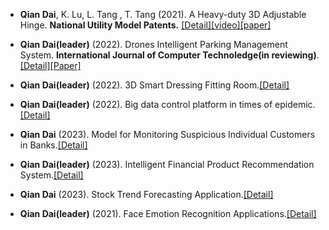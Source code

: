 - <strong>Qian Dai</strong>, K. Lu, L. Tang , T. Tang (2021). A Heavy-duty 3D Adjustable Hinge. <strong>National Utility Model Patents.</strong> [[Detail]](contents/projects/patent.html)[[video]](https://youtube.com)[[paper]](http://epub.cnipa.gov.cn/patent/CN213449916U)

- <strong>Qian Dai(leader)</strong> (2022). Drones Intelligent Parking Management System. <strong>International Journal of Computer Technoledge(in reviewing)</strong>. [[Detail]](contents/projects/parking.html)[[Paper]](https://doi.org/10.1016/j.ijrmms.2024.105888)

-  <strong>Qian Dai(leader)</strong> (2022). 3D Smart Dressing Fitting Room.[[Detail]](contents/projects/dressing.html)
- <strong>Qian Dai(leader)</strong> (2022). Big data control platform in times of epidemic.[[Detail]](contents/projects/covid.html)
- <strong>Qian Dai</strong> (2023). Model for Monitoring Suspicious Individual Customers in Banks.[[Detail]](contents/projects/Suspicious.html)
- <strong>Qian Dai(leader)</strong> (2023). Intelligent Financial Product Recommendation System.[[Detail]](contents/projects/Recommendation.html)
- <strong>Qian Dai</strong> (2023). Stock Trend Forecasting Application.[[Detail]](contents/projects/Stock.html)
- <strong>Qian Dai(leader)</strong> (2021). Face Emotion Recognition Applications.[[Detail]](contents/projects/Emotion.html)

